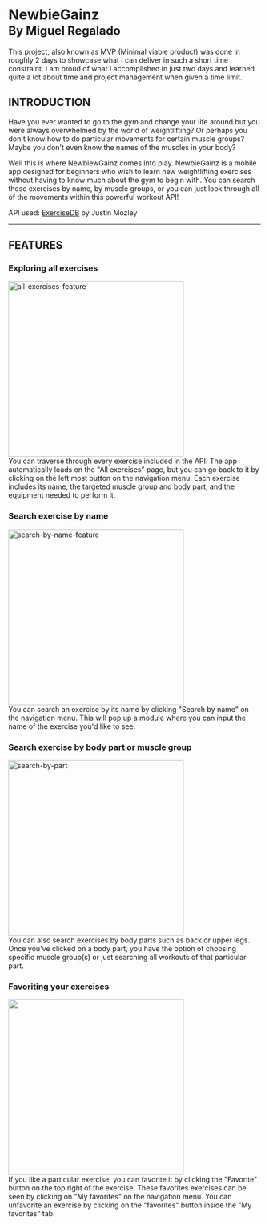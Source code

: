 # NewbieGainz <br><sup> By Miguel Regalado<sup>
This project, also known as MVP (Minimal viable product) was done in roughly 2 days to showcase what I can deliver in such a short time constraint. I am proud of what I accomplished in just two days and learned quite a lot about time and project management when given a time limit.
  
## INTRODUCTION
Have you ever wanted to go to the gym and change your life around but you were always overwhelmed by the world of weightlifting? Or perhaps you don't know how to do particular movements for certain muscle groups? Maybe you don't even know the names of the muscles in your body?
  
Well this is where NewbiewGainz comes into play. NewbieGainz is a mobile app designed for beginners who wish to learn new weightlifting exercises without having to know much about the gym to begin with. You can search these exercises by name, by muscle groups, or you can just look through all of the movements within this powerful workout API!
  
API used: [ExerciseDB](https://rapidapi.com/justin-WFnsXH_t6/api/exercisedb/) by Justin Mozley
  
---
  
## FEATURES 
  
### Exploring all exercises<br>
<img src="https://user-images.githubusercontent.com/76494184/150045248-d90c05f7-991b-4877-946b-379b726bd941.gif" alt="all-exercises-feature" width="350"/><br>
You can traverse through every exercise included in the API. The app automatically loads on the "All exercises" page, but you can go back to it by clicking on the left most button on the navigation menu. Each exercise includes its name, the targeted muscle group and body part, and the equipment needed to perform it.<br>

### Search exercise by name<br>
<img src="https://user-images.githubusercontent.com/76494184/150046865-885bf874-8277-4168-ba8d-fd999340d2fa.gif" alt="search-by-name-feature" width="350"/><br>
You can search an exercise by its name by clicking "Search by name" on the navigation menu. This will pop up a module where you can input the name of the exercise you'd like to see.<br>

### Search exercise by body part or muscle group<br>
<img src="https://user-images.githubusercontent.com/76494184/150381616-ba66ace9-3e90-4b67-a26f-2da07dbd4be5.gif" alt="search-by-part" width="350"/><br>
You can also search exercises by body parts such as back or upper legs. Once you've clicked on a body part, you have the option of choosing specific muscle group(s) or just searching all workouts of that particular part. 
  
### Favoriting your exercises<br>
<img src="https://user-images.githubusercontent.com/76494184/150382814-a94b36fd-c904-4387-ae56-2c446954aff0.gif" width="350"/><br>
If you like a particular exercise, you can favorite it by clicking the "Favorite" button on the top right of the exercise. These favorites exercises can be seen by clicking on "My favorites" on the navigation menu. You can unfavorite an exercise by clicking on the "favorites" button inside the "My favorites" tab. 



